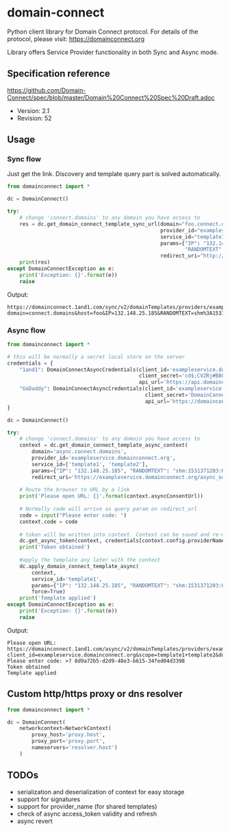 # domain-connect
Python client library for Domain Connect protocol.
For details of the protocol, please visit: https://domainconnect.org

Library offers Service Provider functionality in both Sync and Async mode.

## Specification reference
https://github.com/Domain-Connect/spec/blob/master/Domain%20Connect%20Spec%20Draft.adoc
- Version: 2.1
- Revision: 52


## Usage

### Sync flow

Just get the link. Discovery and template query part is solved automatically.
```python
from domainconnect import *

dc = DomainConnect()

try:
    # change 'connect.domains' to any domain you have access to
    res = dc.get_domain_connect_template_sync_url(domain="foo.connect.domains",
                                                  provider_id="exampleservice.domainconnect.org",
                                                  service_id="template1",
                                                  params={"IP": "132.148.25.185",
                                                          "RANDOMTEXT": "shm:1531371203:Hello world sync"},
                                                  redirect_uri="http://example.com", state="{name=value}")
    print(res)
except DomainConnectException as e:
    print('Exception: {}'.format(e))
    raise
```

Output:
```text
https://domainconnect.1and1.com/sync/v2/domainTemplates/providers/exampleservice.domainconnect.org/services/template1/apply?domain=connect.domains&host=foo&IP=132.148.25.185&RANDOMTEXT=shm%3A1531371203%3AHello+world+sync&redirect_uri=http%3A%2F%2Fexample.com&state=%7Bname%3Dvalue%7D
```

### Async flow
```python
from domainconnect import *

# this will be normally a secret local store on the server
credentials = {
    "1and1": DomainConnectAsyncCredentials(client_id='exampleservice.domainconnect.org',
                                           client_secret='cd$;CVZRj#B8C@o3o8E4v-*k2H7S%)',
                                           api_url='https://api.domainconnect.1and1.com'),
    "GoDaddy": DomainConnectAsyncCredentials(client_id='exampleservice.domainconnect.org',
                                             client_secret='DomainConnectGeheimnisSecretString',
                                             api_url='https://domainconnect.api.godaddy.com'),
}

dc = DomainConnect()

try:
    # change 'connect.domains' to any domain you have access to
    context = dc.get_domain_connect_template_async_context(
        domain='async.connect.domains',
        provider_id='exampleservice.domainconnect.org',
        service_id=['template1', 'template2'], 
        params={"IP": "132.148.25.185", "RANDOMTEXT": "shm:1531371203:Hello world async"},
        redirect_uri='https://exampleservice.domainconnect.org/async_oauth_response')
    
    # Route the browser to URL by a link
    print('Please open URL: {}'.format(context.asyncConsentUrl))
    
    # Normally code will arrive as query param on redirect_url
    code = input("Please enter code: ")
    context.code = code
    
    # token will be written into context. Context can be saved and re-used for async calls
    dc.get_async_token(context, credentials[context.config.providerName])
    print('Token obtained')
    
    #apply the template any later with the context
    dc.apply_domain_connect_template_async(
        context, 
        service_id='template1', 
        params={"IP": "132.148.25.185", "RANDOMTEXT": "shm:1531371203:Hello world async"}, 
        force=True)
    print('Template applied')
except DomainConnectException as e:
    print('Exception: {}'.format(e))
    raise

```

Output:
```text
Please open URL: https://domainconnect.1and1.com/async/v2/domainTemplates/providers/exampleservice.domainconnect.org?client_id=exampleservice.domainconnect.org&scope=template1+template2&domain=connect.domains&host=async&IP=132.148.25.185&RANDOMTEXT=shm%3A1531371203%3AHello+world+async&redirect_uri=https%3A%2F%2Fexampleservice.domainconnect.org%2Fasync_oauth_response
Please enter code: >? 8d9a72b5-d2d9-48e3-b615-34fed04d3398
Token obtained
Template applied
```

## Custom http/https proxy or dns resolver

```python
from domainconnect import *

dc = DomainConnect(
    networkcontext=NetworkContext(
        proxy_host='proxy.host', 
        proxy_port='proxy.port', 
        nameservers='resolver.host')
    )
```

## TODOs
- serialization and deserialization of context for easy storage 
- support for signatures
- support for provider_name (for shared templates)
- check of async access_token validity and refresh
- async revert